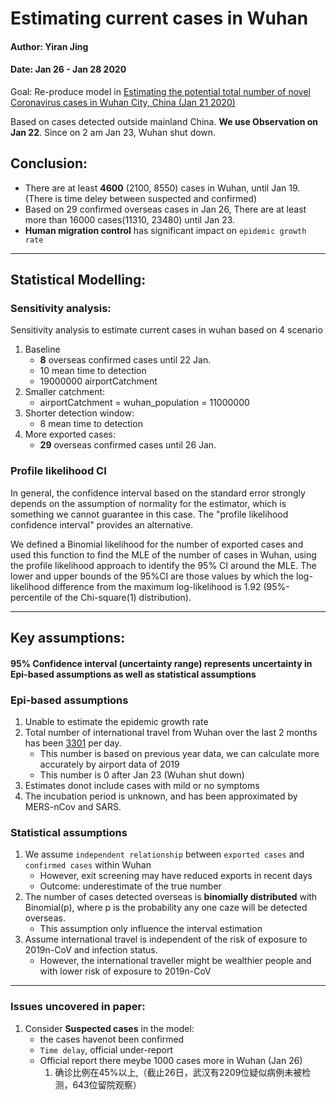 # Estimating current cases in Wuhan

#### Author: Yiran Jing
#### Date: Jan 26 - Jan 28 2020

Goal: Re-produce model in [Estimating the potential total number of novel Coronavirus cases in Wuhan City, China (Jan 21 2020)](https://www.imperial.ac.uk/media/imperial-college/medicine/sph/ide/gida-fellowships/2019-nCoV-outbreak-report-22-01-2020.pdf)

Based on cases detected outside mainland China. **We use Observation on Jan 22**. Since on 2 am Jan 23, Wuhan shut down.


## Conclusion:
- There are at least **4600** (2100, 8550) cases in Wuhan, until Jan 19. (There is time deley between suspected and confirmed)
- Based on 29 confirmed overseas cases in Jan 26, There are at least more than 16000 cases(11310, 23480) until Jan 23.
- **Human migration control** has significant impact on `epidemic growth rate`
***

## Statistical Modelling:

### Sensitivity analysis:
Sensitivity analysis to estimate current cases in wuhan based on 4 scenario
1. Baseline
     - **8** overseas confirmed cases until 22 Jan.
     - 10 mean time to detection
     - 19000000 airportCatchment
2. Smaller catchment:
     - airportCatchment = wuhan_population = 11000000
3. Shorter detection window:
     - 8 mean time to detection
4. More exported cases:
     - **29** overseas confirmed cases until 26 Jan.

### Profile likelihood CI
In general, the confidence interval based on the standard error strongly depends on the assumption of normality for the estimator, which is something we cannot guarantee in this case. The "profile likelihood confidence interval" provides an alternative.

We defined a Binomial likelihood for the number of exported cases and used this function to find the MLE of the number of cases in Wuhan, using the profile likelihood approach to identify the 95% CI around the MLE. The lower and upper bounds of the 95%CI are those values by which the log-likelihood difference from the maximum log-likelihood is 1.92 (95%-percentile of the Chi-square(1) distribution).


***

## Key assumptions:

#### 95% Confidence interval (uncertainty range) represents uncertainty in Epi-based assumptions as well as statistical assumptions

### Epi-based assumptions
1. Unable to estimate the epidemic growth rate
2. Total number of international travel from Wuhan over the last 2 months has been [3301](https://www.imperial.ac.uk/media/imperial-college/medicine/sph/ide/gida-fellowships/2019-nCoV-outbreak-report-22-01-2020.pdf) per day.
   - This number is based on previous year data, we can calculate more accurately by airport data of 2019
   - This number is 0 after Jan 23 (Wuhan shut down)
3. Estimates donot include cases with mild or no symptoms
4. The incubation period is unknown, and has been approximated by MERS-nCov and SARS.

### Statistical assumptions

1. We assume `independent relationship` between `exported cases` and `confirmed cases` within Wuhan
    - However, exit screening may have reduced exports in recent days
    - Outcome: underestimate of the true number
2. The number of cases detected overseas is **binomially distributed** with Binomial(p), where p is the probability any one caze will be detected overseas.
    - This assumption only influence the interval estimation
3. Assume international travel is independent of the risk of exposure to 2019n-CoV and infection status.
    - However, the international traveller might be wealthier people and with lower risk of exposure to 2019n-CoV

***
### Issues uncovered in paper:
1. Consider **Suspected cases** in the model:
    - the cases havenot been confirmed
    - `Time delay`, official under-report
    - Official report there meybe 1000 cases more in Wuhan (Jan 26)
        1. 确诊比例在45%以上,（截止26日，武汉有2209位疑似病例未被检测，643位留院观察）

